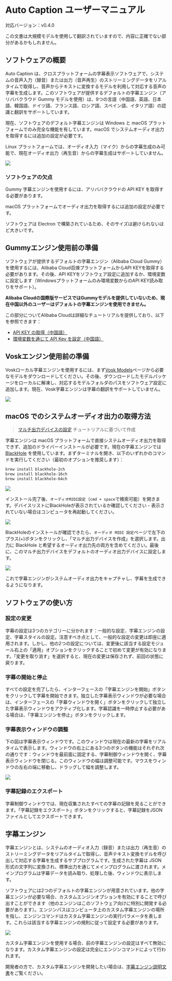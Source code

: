 # Auto Caption ユーザーマニュアル

対応バージョン：v0.4.0

この文書は大規模モデルを使用して翻訳されていますので、内容に正確でない部分があるかもしれません。

## ソフトウェアの概要

Auto Caption は、クロスプラットフォームの字幕表示ソフトウェアで、システムの音声入力（録音）または出力（音声再生）のストリーミングデータをリアルタイムで取得し、音声からテキストに変換するモデルを利用して対応する音声の字幕を生成します。このソフトウェアが提供するデフォルトの字幕エンジン（アリババクラウド Gummy モデルを使用）は、9つの言語（中国語、英語、日本語、韓国語、ドイツ語、フランス語、ロシア語、スペイン語、イタリア語）の認識と翻訳をサポートしています。

現在、ソフトウェアのデフォルト字幕エンジンは Windows と macOS プラットフォームでのみ完全な機能を有しています。macOS でシステムオーディオ出力を取得するには追加の設定が必要です。

Linux プラットフォームでは、オーディオ入力（マイク）からの字幕生成のみ可能で、現在オーディオ出力（再生音）からの字幕生成はサポートしていません。

![](../../assets/media/main_ja.png)

### ソフトウェアの欠点

Gummy 字幕エンジンを使用するには、アリババクラウドの API KEY を取得する必要があります。

macOS プラットフォームでオーディオ出力を取得するには追加の設定が必要です。

ソフトウェアは Electron で構築されているため、そのサイズは避けられないほど大きいです。

## Gummyエンジン使用前の準備

ソフトウェアが提供するデフォルトの字幕エンジン（Alibaba Cloud Gummy）を使用するには、Alibaba Cloud百煉プラットフォームからAPI KEYを取得する必要があります。その後、API KEYをソフトウェア設定に追加するか、環境変数に設定します（Windowsプラットフォームのみ環境変数からのAPI KEY読み取りをサポート）。

**Alibaba Cloudの国際版サービスではGummyモデルを提供していないため、現在中国以外のユーザーはデフォルトの字幕エンジンを使用できません。**

この部分についてAlibaba Cloudは詳細なチュートリアルを提供しており、以下を参照できます：

- [API KEY の取得（中国語）](https://help.aliyun.com/zh/model-studio/get-api-key)
- [環境変数を通じて API Key を設定（中国語）](https://help.aliyun.com/zh/model-studio/configure-api-key-through-environment-variables)

## Voskエンジン使用前の準備

Voskローカル字幕エンジンを使用するには、まず[Vosk Models](https://alphacephei.com/vosk/models)ページから必要なモデルをダウンロードしてください。その後、ダウンロードしたモデルパッケージをローカルに解凍し、対応するモデルフォルダのパスをソフトウェア設定に追加します。現在、Vosk字幕エンジンは字幕の翻訳をサポートしていません。

![](../../assets/media/vosk_ja.png)

## macOS でのシステムオーディオ出力の取得方法

> [マルチ出力デバイスの設定](https://github.com/ExistentialAudio/BlackHole/wiki/Multi-Output-Device) チュートリアルに基づいて作成


字幕エンジンは macOS プラットフォームで直接システムオーディオ出力を取得できず、追加のドライバーインストールが必要です。現在の字幕エンジンでは [BlackHole](https://github.com/ExistentialAudio/BlackHole) を使用しています。まずターミナルを開き、以下のいずれかのコマンドを実行してください（最初のオプションを推奨します）：

```bash
brew install blackhole-2ch
brew install blackhole-16ch
brew install blackhole-64ch
```

![](../img/03.png)

インストール完了後、`オーディオMIDI設定`（`cmd + space`で検索可能）を開きます。デバイスリストにBlackHoleが表示されているか確認してください - 表示されていない場合はコンピュータを再起動してください。

![](../img/04.png)

BlackHoleのインストールが確認できたら、`オーディオ MIDI 設定`ページで左下のプラス(+)ボタンをクリックし、「マルチ出力デバイスを作成」を選択します。出力に BlackHole と希望するオーディオ出力先の両方を含めてください。最後に、このマルチ出力デバイスをデフォルトのオーディオ出力デバイスに設定します。

![](../img/05.png)

これで字幕エンジンがシステムオーディオ出力をキャプチャし、字幕を生成できるようになります。

## ソフトウェアの使い方

### 設定の変更

字幕の設定は3つのカテゴリーに分かれます：一般的な設定、字幕エンジンの設定、字幕スタイルの設定。注意すべき点として、一般的な設定の変更は即座に適用されます。しかし、他の2つの設定については、変更後に該当する設定モジュール右上の「適用」オプションをクリックすることで初めて変更が有効になります。「変更を取り消す」を選択すると、現在の変更は保存されず、前回の状態に戻ります。

### 字幕の開始と停止

すべての設定を完了したら、インターフェースの「字幕エンジンを開始」ボタンをクリックして字幕を開始できます。独立した字幕表示ウィンドウが必要な場合は、インターフェースの「字幕ウィンドウを開く」ボタンをクリックして独立した字幕表示ウィンドウをアクティブ化します。字幕認識を一時停止する必要がある場合は、「字幕エンジンを停止」ボタンをクリックします。

### 字幕表示ウィンドウの調整

下の図は字幕表示ウィンドウです。このウィンドウは現在の最新の字幕をリアルタイムで表示します。ウィンドウの右上にある3つのボタンの機能はそれぞれ次の通りです：ウィンドウを最前面に固定する、字幕制御ウィンドウを開く、字幕表示ウィンドウを閉じる。このウィンドウの幅は調整可能です。マウスをウィンドウの左右の端に移動し、ドラッグして幅を調整します。

![](../img/01.png)

### 字幕記録のエクスポート

字幕制御ウィンドウでは、現在収集されたすべての字幕の記録を見ることができます。「字幕記録をエクスポート」ボタンをクリックすると、字幕記録をJSONファイルとしてエクスポートできます。

## 字幕エンジン

字幕エンジンとは、システムのオーディオ入力（録音）または出力（再生音）のストリーミングデータをリアルタイムで取得し、音声テキスト変換モデルを呼び出して対応する字幕を生成するサブプログラムです。生成された字幕は JSON 形式の文字列に変換され、標準出力を通じてメインプログラムに渡されます。メインプログラムは字幕データを読み取り、処理した後、ウィンドウに表示します。

ソフトウェアには2つのデフォルトの字幕エンジンが用意されています。他の字幕エンジンが必要な場合、カスタムエンジンオプションを有効にすることで呼び出すことができます（他のエンジンはこのソフトウェア向けに特別に開発する必要があります）。エンジンパスはコンピュータ上のカスタム字幕エンジンの場所を指し、エンジンコマンドはカスタム字幕エンジンの実行パラメータを表します。これらは該当する字幕エンジンの規則に従って設定する必要があります。

![](../img/02_ja.png)

カスタム字幕エンジンを使用する場合、前の字幕エンジンの設定はすべて無効になります。カスタム字幕エンジンの設定は完全にエンジンコマンドによって行われます。

開発者の方で、カスタム字幕エンジンを開発したい場合は、[字幕エンジン説明文書](../engine-manual/ja.md)をご覧ください。
